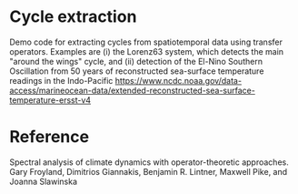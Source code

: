# Cycle extraction
Demo code for extracting cycles from spatiotemporal data using transfer operators.
Examples are (i) the Lorenz63 system, which detects the main "around the wings" cycle, and (ii) detection of the El-Nino Southern Oscillation from 50 years of reconstructed sea-surface temperature readings in the Indo-Pacific https://www.ncdc.noaa.gov/data-access/marineocean-data/extended-reconstructed-sea-surface-temperature-ersst-v4

# Reference
Spectral analysis of climate dynamics with operator-theoretic approaches. 
Gary Froyland, Dimitrios Giannakis, Benjamin R. Lintner, Maxwell Pike, and Joanna Slawinska
